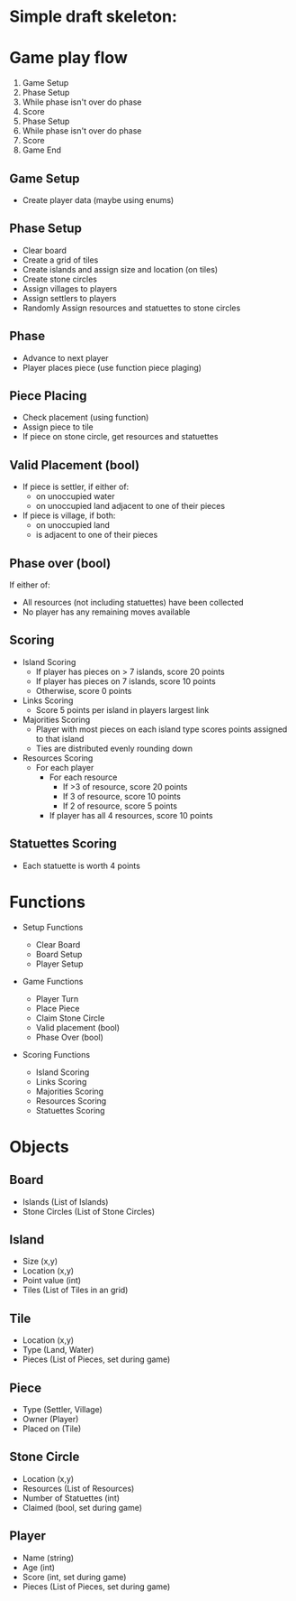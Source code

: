 # Simple draft skeleton:


# Game play flow
1. Game Setup
2. Phase Setup
3. While phase isn't over do phase
4. Score
5. Phase Setup
6. While phase isn't over do phase
7. Score
8. Game End


## Game Setup
* Create player data (maybe using enums)
## Phase Setup
* Clear board
* Create a grid of tiles
* Create islands and assign size and location (on tiles)
* Create stone circles
* Assign villages to players
* Assign settlers to players
* Randomly Assign resources and statuettes to stone circles

## Phase
* Advance to next player
* Player places piece (use function piece plaging)
## Piece Placing
* Check placement (using function)
* Assign piece to tile
* If piece on stone circle, get resources and statuettes
## Valid Placement (bool)
* If piece is settler, if either of:
  * on unoccupied water
  * on unoccupied land adjacent to one of their pieces
* If piece is village, if both:
  * on unoccupied land
  * is adjacent to one of their pieces
## Phase over (bool)
If either of:
* All resources (not including statuettes) have been collected
* No player has any remaining moves available
## Scoring
* Island Scoring
  * If player has pieces on > 7 islands, score 20 points
  * If player has pieces on 7 islands, score 10 points
  * Otherwise, score 0 points
* Links Scoring
  * Score 5 points per island in players largest link
* Majorities Scoring
  * Player with most pieces on each island type scores points assigned to that island
  * Ties are distributed evenly rounding down
* Resources Scoring
  * For each player
    * For each resource
      * If >3 of resource, score 20 points
      * If 3 of resource, score 10 points
      * If 2 of resource, score 5 points
    * If player has all 4 resources, score 10 points
## Statuettes Scoring
* Each statuette is worth 4 points


# Functions
* Setup Functions
  * Clear Board
  * Board Setup
  * Player Setup
* Game Functions
  * Player Turn
  * Place Piece
  * Claim Stone Circle
  * Valid placement (bool)
  * Phase Over (bool)

* Scoring Functions
  * Island Scoring
  * Links Scoring
  * Majorities Scoring
  * Resources Scoring
  * Statuettes Scoring
# Objects

## Board
* Islands (List of Islands)
* Stone Circles (List of Stone Circles)
## Island
* Size (x,y)
* Location (x,y)
* Point value (int)
* Tiles (List of Tiles in an grid)
## Tile
* Location (x,y)
* Type (Land, Water)
* Pieces (List of Pieces, set during game)
## Piece
* Type (Settler, Village)
* Owner (Player)
* Placed on (Tile)

## Stone Circle
* Location (x,y)
* Resources (List of Resources)
* Number of Statuettes (int)
* Claimed (bool, set during game)

## Player
* Name (string)
* Age (int)
* Score (int, set during game)
* Pieces (List of Pieces, set during game)